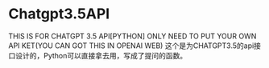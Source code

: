# Chatgpt3.5API
THIS IS FOR CHATGPT 3.5 API[PYTHON]
ONLY NEED TO PUT YOUR OWN API KET(YOU CAN GOT THIS IN OPENAI WEB)
这个是为CHATGPT3.5的api接口设计的，Python可以直接拿去用，写成了提问的函数。
